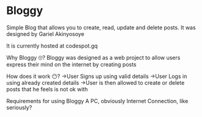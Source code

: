 # Bloggy
Simple Blog that allows you to create, read, update and delete posts.
It was designed by Gariel Akinyosoye

It is currently hosted at codespot.gq

Why Bloggy 🙄?
Bloggy was designed as a web project to allow users express their mind on the internet by creating posts


How does it work 😶?
->User Signs up using valid details
->User Logs in using already created details
->User is then allowed to create or delete posts that he feels is not ok with


Requirements for using Bloggy
A PC, obviously
Internet Connection, like seriously?


